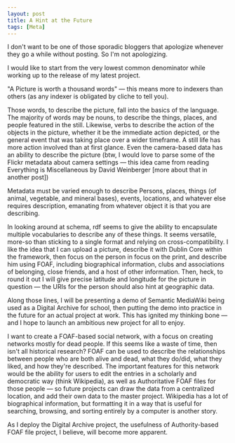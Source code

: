 ```yaml
---
layout: post
title: A Hint at the Future
tags: [Meta]
---
```


I don't want to be one of those sporadic bloggers that apologize whenever they go a while without posting. So I'm not apologizing.

I would like to start from the very lowest common denominator while working up to the release of my latest project.

"A Picture is worth a thousand words" — this means more to indexers than others (as any indexer is obligated by cliche to tell you).

Those words, to describe the picture, fall into the basics of the language. The majority of words may be nouns, to describe the things, places, and people featured in the still. Likewise, verbs to describe the action of the objects in the picture, whether it be the immediate action depicted, or the general event that was taking place over a wider timeframe. A still life has more action involved than at first glance. Even the camera-based data has an ability to describe the picture (btw, I would love to parse some of the Flickr metadata about camera settings — this idea came from reading Everything is Miscellaneous by David Weinberger [more about that in another post])

Metadata must be varied enough to describe Persons, places, things (of animal, vegetable, and mineral bases), events, locations, and whatever else requires description, emanating from whatever object it is that you are describing.

In looking around at schema, rdf seems to give the ability to encapsulate multiple vocabularies to describe any of these things. It seems versatile, more-so than sticking to a single format and relying on cross-compatibility. I like the idea that I can upload a picture, describe it with Dublin Core within the framework, then focus on the person in focus on the print, and describe him using FOAF, including biographical information, clubs and associations of belonging, close friends, and a host of other information. Then, heck, to round it out I will give precise latitude and longitude for the picture in question — the URIs for the person should also hint at geographic data.

Along those lines, I will be presenting a demo of Semantic MediaWiki being used as a Digital Archive for school, then putting the demo into practice in the future for an actual project at work. This has ignited my thinking bone — and I hope to launch an ambitious new project for all to enjoy.

I want to create a FOAF-based social network, with a focus on creating networks mostly for dead people. If this seems like a waste of time, then isn't all historical research? FOAF can be used to describe the relationships between people who are both alive and dead, what they do/did, what they liked, and how they're described. The important features for this network would be the ability for users to edit the entries in a scholarly and democratic way (think Wikipedia), as well as Authoritative FOAF files for those people — so future projects can draw the data from a centralized location, and add their own data to the master project. Wikipedia has a lot of biographical information, but formatting it in a way that is useful for searching, browsing, and sorting entirely by a computer is another story.

As I deploy the Digital Archive project, the usefulness of Authority-based FOAF file project, I believe, will become more apparent.